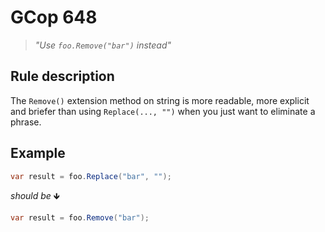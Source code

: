 ﻿# GCop 648

> *"Use `foo.Remove("bar")` instead"*

## Rule description

The `Remove()` extension method on string is more readable, more explicit and briefer than using `Replace(..., "")` when you just want to eliminate a phrase.

## Example

```csharp
var result = foo.Replace("bar", "");
```

*should be* 🡻

```csharp
var result = foo.Remove("bar");
```